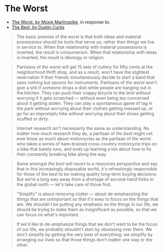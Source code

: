 # The Worst

* [The Worst, by Moxie Marlinspike](http://www.thoughtcrime.org/blog/the-worst/), in response to:
* [The Best, by Dustin Curtis](http://dcurt.is/the-best)

> The basic premise of the worst is that both ideas and material possessions should be tools that serve us, rather than things we live in service to. When that relationship with material possessions is inverted, the result is consumerism. When that relationship with ideas is inverted, the result is ideology or religion.

> Partisans of *the worst* will get 15 sets of cutlery for fifty cents at the neighborhood thrift shop, and as a result, won't have the slightest reservation if their friends simultaneously decide to start a band that uses nothing but spoons for instruments. Partisans of *the worst* won't give a shit if someone drops a dish while people are hanging out in the kitchen. They can push their crappy bicycle to the limit without worrying if it gets scratched — without even being too concerned about it getting stolen. They can play a spontaneous game of tag in the park without worrying about their clothes getting messed up, or go for an impromptu hike without worrying about their shoes getting scuffed or dirty.

> Internet research isn't necessarily the same as understanding. No matter how much research they do, a partisan of *the best* might not ever know as much about motorcycles as the partisan of *the worst* who takes a series of hare-brained cross-country motorcycle trips on a bike that barely runs, and ends up learning a ton about how to fix their constantly breaking bike along the way.

> Some amongst *the best* will resort to a resources perspective and say that in this increasingly disposable world, it's refreshingly responsible for those of the best to be making quality long-term buying decisions. But we’re a long way away from a shortage of second-hand forks in the global north — let's take care of those first.

> "Simplify" is about removing clutter — about de-emphasizing the things that are unimportant so that it's easy to focus on the things that are. We shouldn't be putting any emphasis on the things in our life, we should be trying to make them as insignificant as possible, so that we can focus on what's important.

> If we'd like to de-emphasize things that we don't want to be the focus of our life, we probably shouldn't start by obsessing over them. We don't simplify by getting the very best of everything; we simplify by arranging our lives so that those things don't matter one way or the other.
